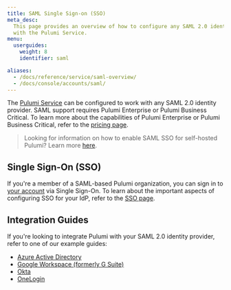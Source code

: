 ```yaml
---
title: SAML Single Sign-on (SSO)
meta_desc:
  This page provides an overview of how to configure any SAML 2.0 identity provider
  with the Pulumi Service.
menu:
  userguides:
    weight: 8
    identifier: saml

aliases:
  - /docs/reference/service/saml-overview/
  - /docs/console/accounts/saml/
---
```


The [Pulumi Service](https://app.pulumi.com) can be configured to work with any SAML 2.0 identity provider. SAML support requires Pulumi Enterprise or Pulumi Business Critical. To learn more about the capabilities of Pulumi Enterprise or Pulumi Business Critical, refer to the [pricing page](/pricing).

> Looking for information on how to enable SAML SSO for self-hosted Pulumi? Learn more [here](docs/guides/self-hosted/saml-sso).

## Single Sign-On (SSO)

If you're a member of a SAML-based Pulumi organization, you can sign in to [your account](/docs/intro/pulumi-service/accounts) via Single Sign-On. To learn about the important aspects of configuring SSO for your IdP, refer to the [SSO page](sso).

## Integration Guides

If you're looking to integrate Pulumi with your SAML 2.0 identity provider, refer to one of our example guides:

- [Azure Active Directory](aad)
- [Google Workspace (formerly G Suite)](gsuite)
- [Okta](okta)
- [OneLogin](onelogin)
